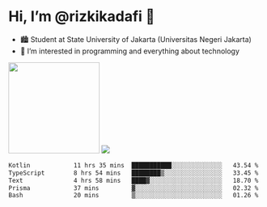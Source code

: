 # Hi, I’m @rizkikadafi 👋
- 🏙 Student at State University of Jakarta (Universitas Negeri Jakarta)
- 👀 I’m interested in programming and everything about technology
<img height="180em" src="https://github-readme-stats.vercel.app/api?username=rizkikadafi&show_icons=true&hide_border=true&&count_private=true&include_all_commits=true" />
<img src="https://github-readme-stats.vercel.app/api/top-langs/?username=rizkikadafi&show_icons=true&hide_border=true&&count_private=true&include_all_commits=true" />

<!--START_SECTION:waka-->

```txt
Kotlin            11 hrs 35 mins  ███████████░░░░░░░░░░░░░░   43.54 %
TypeScript        8 hrs 54 mins   ████████▒░░░░░░░░░░░░░░░░   33.45 %
Text              4 hrs 58 mins   ████▓░░░░░░░░░░░░░░░░░░░░   18.70 %
Prisma            37 mins         ▓░░░░░░░░░░░░░░░░░░░░░░░░   02.32 %
Bash              20 mins         ▒░░░░░░░░░░░░░░░░░░░░░░░░   01.26 %
```

<!--END_SECTION:waka-->

<!---
rizkikadafi/rizkikadafi is a ✨ special ✨ repository because its `README.md` (this file) appears on your GitHub profile.
You can click the Preview link to take a look at your changes.
--->
